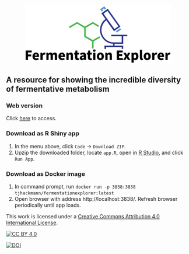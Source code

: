 <p align="center"> <a href="https://timothy-hackmann.shinyapps.io/FermentationExplorer/"><img src="https://github.com/thackmann/FermentationExplorer/blob/main/logo.svg" width="400"/></a> </p>

## A resource for showing the incredible diversity of fermentative metabolism 

### Web version
Click [here](https://timothy-hackmann.shinyapps.io/FermentationExplorer) to access.

### Download as R Shiny app
1)  In the menu above, click `Code` -> `Download ZIP`.
2) Upzip the downloaded folder, locate `app.R`, open in [R Studio](https://posit.co/download/rstudio-desktop/), and click `Run App`.

### Download as Docker image
1)  In command prompt, run
 `
docker run -p 3838:3838 tjhackmann/fermentationexplorer:latest
`
2)  Open browser with address http://localhost:3838/.  Refresh browser periodically until app loads.

This work is licensed under a
[Creative Commons Attribution 4.0 International License][cc-by].

[![CC BY 4.0][cc-by-image]][cc-by]

[cc-by]: http://creativecommons.org/licenses/by/4.0/
[cc-by-image]: https://i.creativecommons.org/l/by/4.0/88x31.png
[cc-by-shield]: https://img.shields.io/badge/License-CC%20BY%204.0-lightgrey.svg
[![DOI](https://zenodo.org/badge/579197407.svg)](https://zenodo.org/badge/latestdoi/579197407)
